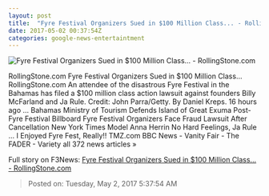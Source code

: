 ```yaml
---
layout: post
title:  "Fyre Festival Organizers Sued in $100 Million Class... - RollingStone.com"
date: 2017-05-02 00:37:54Z
categories: google-news-entertaintment
---
```


![Fyre Festival Organizers Sued in $100 Million Class... - RollingStone.com](http://img.wennermedia.com/social/ja-rule-fyre-festival-sued-100-million-dollars-5c1484fb-4829-43ad-aa53-ae5d6ed8bcc9.jpg)

RollingStone.com Fyre Festival Organizers Sued in $100 Million Class... RollingStone.com An attendee of the disastrous Fyre Festival in the Bahamas has filed a $100 million class action lawsuit against founders Billy McFarland and Ja Rule. Credit: John Parra/Getty. By Daniel Kreps. 16 hours ago ... Bahamas Ministry of Tourism Defends Island of Great Exuma Post-Fyre Festival Billboard Fyre Festival Organizers Face Fraud Lawsuit After Cancellation New York Times Model Anna Herrin No Hard Feelings, Ja Rule ... I Enjoyed Fyre Fest, Really!! TMZ.com BBC News - Vanity Fair - The FADER - Variety all 372 news articles »


Full story on F3News: [Fyre Festival Organizers Sued in $100 Million Class... - RollingStone.com](http://www.f3nws.com/n/2SkVaE)

> Posted on: Tuesday, May 2, 2017 5:37:54 AM
